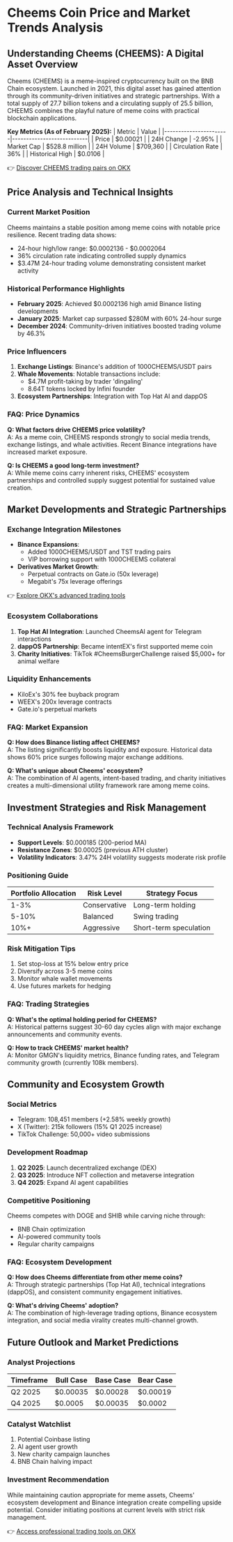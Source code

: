 # Cheems Coin Price and Market Trends Analysis

## Understanding Cheems (CHEEMS): A Digital Asset Overview

Cheems (CHEEMS) is a meme-inspired cryptocurrency built on the BNB Chain ecosystem. Launched in 2021, this digital asset has gained attention through its community-driven initiatives and strategic partnerships. With a total supply of 27.7 billion tokens and a circulating supply of 25.5 billion, CHEEMS combines the playful nature of meme coins with practical blockchain applications.

**Key Metrics (As of February 2025):**
| Metric                | Value                     |
|-----------------------|---------------------------|
| Price                 | $0.00021                  |
| 24H Change            | -2.95%                    |
| Market Cap            | $528.8 million            |
| 24H Volume            | $709,360                  |
| Circulation Rate      | 36%                       |
| Historical High       | $0.0106                   |

👉 [Discover CHEEMS trading pairs on OKX](https://bit.ly/okx-bonus)

## Price Analysis and Technical Insights

### Current Market Position
Cheems maintains a stable position among meme coins with notable price resilience. Recent trading data shows:
- 24-hour high/low range: $0.0002136 - $0.0002064
- 36% circulation rate indicating controlled supply dynamics
- $3.47M 24-hour trading volume demonstrating consistent market activity

### Historical Performance Highlights
- **February 2025**: Achieved $0.0002136 high amid Binance listing developments
- **January 2025**: Market cap surpassed $280M with 60% 24-hour surge
- **December 2024**: Community-driven initiatives boosted trading volume by 46.3%

### Price Influencers
1. **Exchange Listings**: Binance's addition of 1000CHEEMS/USDT pairs
2. **Whale Movements**: Notable transactions include:
   - $4.7M profit-taking by trader 'dingaling'
   - 8.64T tokens locked by Infini founder
3. **Ecosystem Partnerships**: Integration with Top Hat AI and dappOS

### FAQ: Price Dynamics
**Q: What factors drive CHEEMS price volatility?**  
A: As a meme coin, CHEEMS responds strongly to social media trends, exchange listings, and whale activities. Recent Binance integrations have increased market exposure.

**Q: Is CHEEMS a good long-term investment?**  
A: While meme coins carry inherent risks, CHEEMS' ecosystem partnerships and controlled supply suggest potential for sustained value creation.

## Market Developments and Strategic Partnerships

### Exchange Integration Milestones
- **Binance Expansions**:  
  - Added 1000CHEEMS/USDT and TST trading pairs  
  - VIP borrowing support with 1000CHEEMS collateral  
- **Derivatives Market Growth**:  
  - Perpetual contracts on Gate.io (50x leverage)  
  - Megabit's 75x leverage offerings  

👉 [Explore OKX's advanced trading tools](https://bit.ly/okx-bonus)

### Ecosystem Collaborations
1. **Top Hat AI Integration**: Launched CheemsAI agent for Telegram interactions
2. **dappOS Partnership**: Became intentEX's first supported meme coin
3. **Charity Initiatives**: TikTok #CheemsBurgerChallenge raised $5,000+ for animal welfare

### Liquidity Enhancements
- KiloEx's 30% fee buyback program
- WEEX's 200x leverage contracts
- Gate.io's perpetual markets

### FAQ: Market Expansion
**Q: How does Binance listing affect CHEEMS?**  
A: The listing significantly boosts liquidity and exposure. Historical data shows 60% price surges following major exchange additions.

**Q: What's unique about Cheems' ecosystem?**  
A: The combination of AI agents, intent-based trading, and charity initiatives creates a multi-dimensional utility framework rare among meme coins.

## Investment Strategies and Risk Management

### Technical Analysis Framework
- **Support Levels**: $0.000185 (200-period MA)
- **Resistance Zones**: $0.00025 (previous ATH cluster)
- **Volatility Indicators**: 3.47% 24H volatility suggests moderate risk profile

### Positioning Guide
| Portfolio Allocation | Risk Level   | Strategy Focus          |
|----------------------|--------------|-------------------------|
| 1-3%                 | Conservative | Long-term holding       |
| 5-10%                | Balanced     | Swing trading           |
| 10%+                 | Aggressive   | Short-term speculation  |

### Risk Mitigation Tips
1. Set stop-loss at 15% below entry price
2. Diversify across 3-5 meme coins
3. Monitor whale wallet movements
4. Use futures markets for hedging

### FAQ: Trading Strategies
**Q: What's the optimal holding period for CHEEMS?**  
A: Historical patterns suggest 30-60 day cycles align with major exchange announcements and community events.

**Q: How to track CHEEMS' market health?**  
A: Monitor GMGN's liquidity metrics, Binance funding rates, and Telegram community growth (currently 108k members).

## Community and Ecosystem Growth

### Social Metrics
- Telegram: 108,451 members (+2.58% weekly growth)
- X (Twitter): 215k followers (15% Q1 2025 increase)
- TikTok Challenge: 50,000+ video submissions

### Development Roadmap
1. **Q2 2025**: Launch decentralized exchange (DEX)
2. **Q3 2025**: Introduce NFT collection and metaverse integration
3. **Q4 2025**: Expand AI agent capabilities

### Competitive Positioning
Cheems competes with DOGE and SHIB while carving niche through:
- BNB Chain optimization
- AI-powered community tools
- Regular charity campaigns

### FAQ: Ecosystem Development
**Q: How does Cheems differentiate from other meme coins?**  
A: Through strategic partnerships (Top Hat AI), technical integrations (dappOS), and consistent community engagement initiatives.

**Q: What's driving Cheems' adoption?**  
A: The combination of high-leverage trading options, Binance ecosystem integration, and social media virality creates multi-channel growth.

## Future Outlook and Market Predictions

### Analyst Projections
| Timeframe   | Bull Case     | Base Case     | Bear Case     |
|-------------|---------------|---------------|---------------|
| Q2 2025     | $0.00035      | $0.00028      | $0.00019      |
| Q4 2025     | $0.0005       | $0.00035      | $0.0002       |

### Catalyst Watchlist
1. Potential Coinbase listing
2. AI agent user growth
3. New charity campaign launches
4. BNB Chain halving impact

### Investment Recommendation
While maintaining caution appropriate for meme assets, Cheems' ecosystem development and Binance integration create compelling upside potential. Consider initiating positions at current levels with strict risk management.

👉 [Access professional trading tools on OKX](https://bit.ly/okx-bonus)